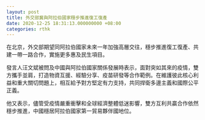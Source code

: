 ```yaml
---
layout: post
title: 外交部冀與阿拉伯國家穩步推進復工復產
date: 2020-12-25 18:31:13.000000000 +08:00
categories: rthk
---
```


在北京，外交部期望同阿拉伯國家未來一年加強高層交往，穩步推進復工復產、共建一帶一路合作，實施更多惠及民生項目。

發言人汪文斌被問及中國與阿拉伯國家關係發展時表示，面對突如其來的疫情，雙方攜手並肩，打造物資互援、經驗分享、疫苗研發等合作範例。在維護彼此核心利益和重大關切問題上，相互給予對方堅定有力支持，共同捍衛多邊主義和國際公平正義。

他又表示，儘管受疫情嚴重衝擊和全球經濟整體低迷影響，雙方互利共贏合作依然穩步推進，中國穩居阿拉伯國家第一貿易夥伴國地位。
